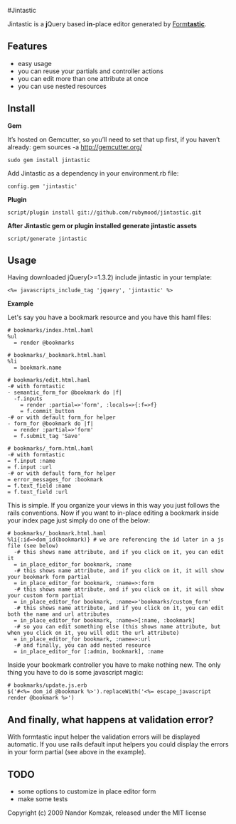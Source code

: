 #Jintastic

Jintastic is a **j**Query based **in**-place editor generated by [Form**tastic**](http://github.com/justinfrench/formtastic/tree/master).

## Features

* easy usage
* you can reuse your partials and controller actions
* you can edit more than one attribute at once
* you can use nested resources

## Install

**Gem**

It’s hosted on Gemcutter, so you’ll need to set that up first, if you haven’t already: gem sources -a http://gemcutter.org/ 

    sudo gem install jintastic 

Add Jintastic as a dependency in your environment.rb file:

    config.gem 'jintastic' 

**Plugin**

    script/plugin install git://github.com/rubymood/jintastic.git

**After Jintastic gem or plugin installed generate jintastic assets**

    script/generate jintastic
    
## Usage

Having downloaded jQuery(>=1.3.2) include jintastic in your template: 
    
    <%= javascripts_include_tag 'jquery', 'jintastic' %>

**Example**

Let's say you have a bookmark resource and you have this haml files:

    # bookmarks/index.html.haml
    %ul
      = render @bookmarks

    # bookmarks/_bookmark.html.haml
    %li
      = bookmark.name

    # bookmarks/edit.html.haml
    -# with formtastic
    - semantic_form_for @bookmark do |f| 
      -f.inputs
        = render :partial=>'form', :locals=>{:f=>f}
        = f.commit_button 
    -# or with default form_for helper
    - form_for @bookmark do |f|
      = render :partial=>'form'
      = f.submit_tag 'Save'
    
    # bookmarks/_form.html.haml
    -# with formtastic
    = f.input :name
    = f.input :url
    -# or with default form_for helper
    = error_messages_for :bookmark
    = f.text_field :name
    = f.text_field :url

This is simple. If you organize your views in this way you just follows the rails conventions. Now if you want to in-place editing a bookmark inside your index page just simply do one of the below:

    # bookmarks/_bookmark.html.haml
    %li{:id=>dom_id(bookmark)} # we are referencing the id later in a js file (see below)
      -# this shows name attribute, and if you click on it, you can edit it
      = in_place_editor_for bookmark, :name
      -# this shows name attribute, and if you click on it, it will show your bookmark form partial
      = in_place_editor_for bookmark, :name=>:form
      -# this shows name attribute, and if you click on it, it will show your custom form partial
      = in_place_editor_for bookmark, :name=>'bookmarks/custom_form'
      -# this shows name attribute, and if you click on it, you can edit both the name and url attributes
      = in_place_editor_for bookmark, :name=>[:name, :bookmark]
      -# so you can edit something else (this shows name attribute, but when you click on it, you will edit the url attribute)
      = in_place_editor_for bookmark, :name=>:url
      -# and finally, you can add nested resource
      = in_place_editor_for [:admin, bookmark], :name

Inside your bookmark controller you have to make nothing new. The only thing you have to do is some javascript magic:

    # bookmarks/update.js.erb
    $('#<%= dom_id @bookmark %>').replaceWith('<%= escape_javascript render @bookmark %>')

## And finally, what happens at validation error?

With formtastic input helper the validation errors will be displayed automatic. If you use rails default input helpers you could display the errors in your form partial (see above in the example).

## TODO

* some options to customize in place editor form
* make some tests

Copyright (c) 2009 Nandor Komzak, released under the MIT license
